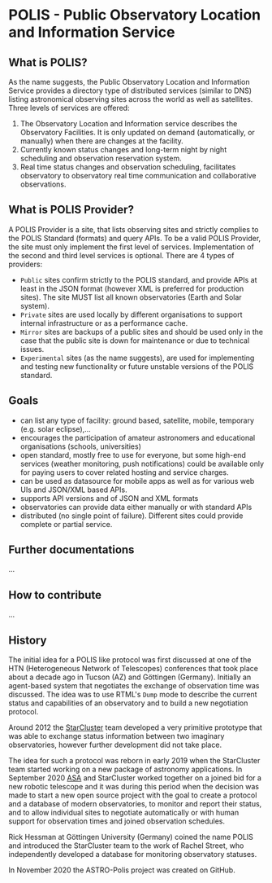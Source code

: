 # POLIS - Public Observatory Location and Information Service


## What is POLIS?
As the name suggests, the Public Observatory Location and Information Service provides a directory type of distributed services (similar to DNS) listing astronomical observing sites across the world as well as satellites. Three levels of services are offered:

1. The Observatory Location and Information service describes the Observatory Facilities. It is only updated on demand (automatically, or manually) when there are changes at the facility.
2. Currently known status changes and long-term night by night scheduling and observation reservation system.
3. Real time status changes and observation scheduling, facilitates  observatory to observatory real time communication and collaborative observations.

## What is POLIS Provider?
A POLIS Provider is a site, that lists observing sites and strictly complies to the POLIS Standard (formats) and query APIs. To be a valid POLIS Provider, the site must only implement the first level of services. Implementation of the second and third level services is optional. There are 4 types of providers:

- `Public` sites confirm strictly to the POLIS standard, and provide APIs  at least in the JSON format (however XML is preferred for production sites). The site MUST list all known observatories (Earth and Solar system).
- `Private` sites are used locally by different organisations to support internal infrastructure or as a performance cache.
- `Mirror` sites are backups of a public sites and should be used only in the case that the public site is down for maintenance or due to technical issues.
- `Experimental` sites (as the name suggests), are used for implementing and testing new functionality or future unstable versions of the POLIS standard.

## Goals

- can list any type of facility: ground based, satellite, mobile, temporary (e.g. solar eclipse),...
- encourages the participation of amateur astronomers and educational organisations (schools, universities)
- open standard, mostly free to use for everyone, but some high-end services (weather monitoring, push notifications) could be available only for paying users to cover related hosting and service charges.
- can be used as datasource for mobile apps as well as for various web UIs and JSON/XML based APIs.
- supports API versions and of JSON and XML formats
- observatories can provide data either manually or with standard APIs
- distributed (no single point of failure). Different sites could provide complete or partial service.

## Further documentations
...

## How to contribute
...

## History
The initial idea for a POLIS like protocol was first discussed at one of the HTN (Heterogeneous Network of Telescopes) conferences that took place about a decade ago in Tucson (AZ) and Göttingen (Germany). Initially an agent-based system that negotiates the exchange of observation time was discussed. The idea was to use RTML's `Dump` mode to describe the current status and capabilities of an observatory and to build a new negotiation protocol.

Around 2012 the [StarCluster](www.starcluster.app) team developed a very primitive prototype that was able to exchange status information between two imaginary observatories, however further development did not take place.

The idea for such a protocol was reborn in early 2019 when the StarCluster team started working on a new package of astronomy applications. In September 2020 [ASA](https://www.astrosysteme.com) and StarCluster worked together on a joined  bid for a new robotic telescope and it was during this period when the decision was made to start a new open source project with the goal to create a protocol and a database of modern observatories, to monitor and report their status, and to allow individual sites to negotiate automatically or with human support for observation times and joined observation schedules.

Rick Hessman at Göttingen University (Germany) coined the name POLIS and introduced the StarCluster team to the work of Rachel Street, who independently developed a database for monitoring observatory statuses.

In November 2020 the ASTRO-Polis project was created on GitHub.

